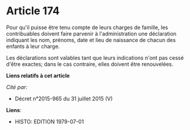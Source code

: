 # Article 174

Pour qu'il puisse être tenu compte de leurs charges de famille, les contribuables doivent faire parvenir à l'administration
une déclaration indiquant les nom, prénoms, date et lieu de naissance de chacun des enfants à leur charge.

Les déclarations sont valables tant que leurs indications n'ont pas cessé d'être exactes; dans le cas contraire, elles
doivent être renouvelées.

**Liens relatifs à cet article**

_Cité par_:

  - Décret n°2015-965 du 31 juillet 2015 (V)

**Liens**:

  - HISTO: EDITION 1979-07-01
